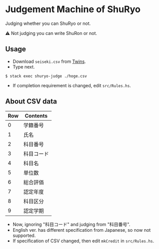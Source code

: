 # Judgement Machine of ShuRyo

Judging whether you can ShuRyo or not.

:warning: Not judging you can write ShuRon or not.

## Usage

- Download `seiseki.csv` from [Twins](https://twins.tsukuba.ac.jp/campusweb/).
- Type next.

```
$ stack exec shuryo-judge ./hoge.csv
```

- If completion requirement is changed, edit `src/Rules.hs`.


## About CSV data

| Row | Contents   |
|-----|------------|
|  0  | 学籍番号   |
|  1  | 氏名       |
|  2  | 科目番号   |
|  3  | 科目コード |
|  4  | 科目名     |
|  5  | 単位数     |
|  6  | 総合評価   |
|  7  | 認定年度   |
|  8  | 科目区分   |
|  9  | 認定学期   |

- Now, ignoring "科目コード" and judging from "科目番号".
- English ver. has different specification from Japanese, so now not supported.
- If specification of CSV changed, then edit `mkCredit` in `src/Rules.hs`.
